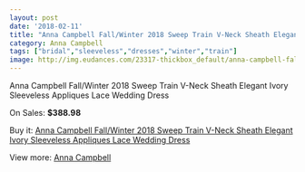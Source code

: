 ```yaml
---
layout: post
date: '2018-02-11'
title: "Anna Campbell Fall/Winter 2018 Sweep Train V-Neck Sheath Elegant Ivory Sleeveless Appliques Lace Wedding Dress"
category: Anna Campbell
tags: ["bridal","sleeveless","dresses","winter","train"]
image: http://img.eudances.com/23317-thickbox_default/anna-campbell-fall-winter-2018-sweep-train-v-neck-sheath-elegant-ivory-sleeveless-appliques-lace-wedding-dress.jpg
---
```

Anna Campbell Fall/Winter 2018 Sweep Train V-Neck Sheath Elegant Ivory Sleeveless Appliques Lace Wedding Dress

On Sales: **$388.98**
<a href="https://www.eudances.com/en/anna-campbell/7502-anna-campbell-fall-winter-2018-sweep-train-v-neck-sheath-elegant-ivory-sleeveless-appliques-lace-wedding-dress.html"><amp-img layout="responsive" width="600" height="600" src="//img.eudances.com/23317-thickbox_default/anna-campbell-fall-winter-2018-sweep-train-v-neck-sheath-elegant-ivory-sleeveless-appliques-lace-wedding-dress.jpg" alt="Anna Campbell Fall/Winter 2018 Sweep Train V-Neck Sheath Elegant Ivory Sleeveless Appliques Lace Wedding Dress 0" /></a>
<a href="https://www.eudances.com/en/anna-campbell/7502-anna-campbell-fall-winter-2018-sweep-train-v-neck-sheath-elegant-ivory-sleeveless-appliques-lace-wedding-dress.html"><amp-img layout="responsive" width="600" height="600" src="//img.eudances.com/23320-thickbox_default/anna-campbell-fall-winter-2018-sweep-train-v-neck-sheath-elegant-ivory-sleeveless-appliques-lace-wedding-dress.jpg" alt="Anna Campbell Fall/Winter 2018 Sweep Train V-Neck Sheath Elegant Ivory Sleeveless Appliques Lace Wedding Dress 1" /></a>
<a href="https://www.eudances.com/en/anna-campbell/7502-anna-campbell-fall-winter-2018-sweep-train-v-neck-sheath-elegant-ivory-sleeveless-appliques-lace-wedding-dress.html"><amp-img layout="responsive" width="600" height="600" src="//img.eudances.com/23319-thickbox_default/anna-campbell-fall-winter-2018-sweep-train-v-neck-sheath-elegant-ivory-sleeveless-appliques-lace-wedding-dress.jpg" alt="Anna Campbell Fall/Winter 2018 Sweep Train V-Neck Sheath Elegant Ivory Sleeveless Appliques Lace Wedding Dress 2" /></a>
<a href="https://www.eudances.com/en/anna-campbell/7502-anna-campbell-fall-winter-2018-sweep-train-v-neck-sheath-elegant-ivory-sleeveless-appliques-lace-wedding-dress.html"><amp-img layout="responsive" width="600" height="600" src="//img.eudances.com/23318-thickbox_default/anna-campbell-fall-winter-2018-sweep-train-v-neck-sheath-elegant-ivory-sleeveless-appliques-lace-wedding-dress.jpg" alt="Anna Campbell Fall/Winter 2018 Sweep Train V-Neck Sheath Elegant Ivory Sleeveless Appliques Lace Wedding Dress 3" /></a>

Buy it: [Anna Campbell Fall/Winter 2018 Sweep Train V-Neck Sheath Elegant Ivory Sleeveless Appliques Lace Wedding Dress](https://www.eudances.com/en/anna-campbell/7502-anna-campbell-fall-winter-2018-sweep-train-v-neck-sheath-elegant-ivory-sleeveless-appliques-lace-wedding-dress.html "Anna Campbell Fall/Winter 2018 Sweep Train V-Neck Sheath Elegant Ivory Sleeveless Appliques Lace Wedding Dress")

View more: [Anna Campbell](https://www.eudances.com/en/117-anna-campbell "Anna Campbell")